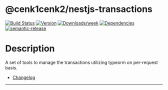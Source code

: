 # @cenk1cenk2/nestjs-transactions

[![Build Status](https://drone.kilic.dev/api/badges/cenk1cenk2/nestjs-tools/status.svg)](https://drone.kilic.dev/cenk1cenk2/nestjs-tools) [![Version](https://img.shields.io/npm/v/cenk1cenk2/nestjs-transactions.svg)](https://npmjs.org/package/cenk1cenk2/nestjs-transactions) [![Downloads/week](https://img.shields.io/npm/dw/cenk1cenk2/nestjs-transactions.svg)](https://npmjs.org/package/cenk1cenk2/nestjs-transactions) [![Dependencies](https://img.shields.io/librariesio/release/npm/cenk1cenk2/nestjs-transactions)](https://npmjs.org/package/cenk1cenk2/nestjs-transactions) [![semantic-release](https://img.shields.io/badge/%20%20%F0%9F%93%A6%F0%9F%9A%80-semantic--release-e10079.svg)](https://github.com/semantic-release/semantic-release)

# Description

A set of tools to manage the transactions utilizing typeorm on per-request basis.

- [Changelog](./changelog.md)

<!-- toc -->



<!-- tocstop -->

---
